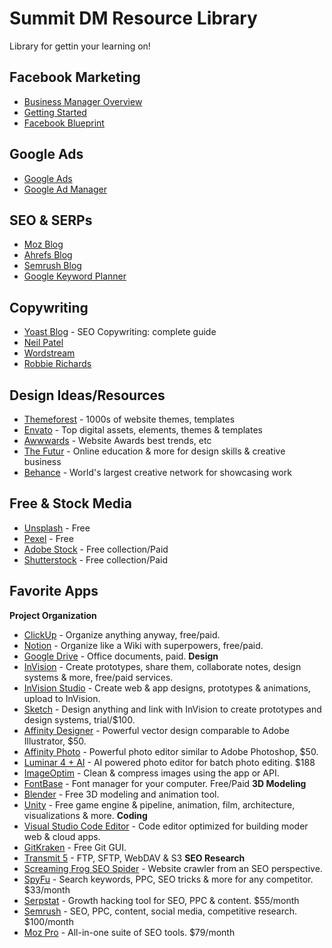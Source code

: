 # Summit DM Resource Library
Library for gettin your learning on!

## Facebook Marketing
- [Business Manager Overview](https://business.facebook.com/)
- [Getting Started](https://www.facebook.com/business/learn/how-business-manager-works/guide)
- [Facebook Blueprint](https://www.facebook.com/business/learn)

## Google Ads
- [Google Ads](https://ads.google.com/home/)
- [Google Ad Manager](https://admanager.google.com/home/)

## SEO & SERPs
- [Moz Blog](https://moz.com/blog)
- [Ahrefs Blog](https://ahrefs.com/blog/)
- [Semrush Blog](https://www.semrush.com/blog/category/seo/)
- [Google Keyword Planner](https://ads.google.com/home/tools/keyword-planner/)

## Copywriting
- [Yoast Blog](https://yoast.com/complete-guide-seo-copywriting/) - SEO Copywriting: complete guide
- [Neil Patel](https://neilpatel.com/blog/seo-copywriting-how-to-write-content-for-people-and-optimize-for-google-2/)
- [Wordstream](https://www.wordstream.com/blog/ws/2019/12/03/seo-copywriting)
- [Robbie Richards](https://www.robbierichards.com/seo/seo-copywriting/)

## Design Ideas/Resources
- [Themeforest](https://themeforest.net/) - 1000s of website themes, templates
- [Envato](https://envato.com/) - Top digital assets, elements, themes & templates
- [Awwwards](https://www.awwwards.com/) - Website Awards best trends, etc
- [The Futur](https://thefutur.com/) - Online education & more for design skills & creative business
- [Behance](https://www.behance.net/) - World's largest creative network for showcasing work

## Free & Stock Media
- [Unsplash](https://unsplash.com/images/stock) - Free
- [Pexel](https://www.pexels.com/) - Free
- [Adobe Stock](https://stock.adobe.com/) - Free collection/Paid
- [Shutterstock](https://www.shutterstock.com/photos) - Free collection/Paid

## Favorite Apps
**Project Organization**
- [ClickUp](https://clickup.com/) - Organize anything anyway, free/paid.
- [Notion](https://www.notion.so/) - Organize like a Wiki with superpowers, free/paid.
- [Google Drive](https://drive.google.com/) - Office documents, paid.
**Design**
- [InVision](https://www.invisionapp.com/) - Create prototypes, share them, collaborate notes, design systems & more, free/paid services.
- [InVision Studio](https://www.invisionapp.com/studio) - Create web & app designs, prototypes & animations, upload to InVision.
- [Sketch](https://www.sketch.com/) - Design anything and link with InVision to create prototypes and design systems, trial/$100.
- [Affinity Designer](https://affinity.serif.com/en-us/designer/) - Powerful vector design comparable to Adobe Illustrator, $50.
- [Affinity Photo](https://affinity.serif.com/en-us/photo/) - Powerful photo editor similar to Adobe Photoshop, $50.
- [Luminar 4 + AI](https://skylum.com/luminar) - AI powered photo editor for batch photo editing. $188
- [ImageOptim](https://imageoptim.com/) - Clean & compress images using the app or API.
- [FontBase](https://fontba.se/) - Font manager for your computer. Free/Paid
**3D Modeling**
- [Blender](https://www.blender.org/) - Free 3D modeling and animation tool.
- [Unity](https://unity.com/) - Free game engine & pipeline, animation, film, architecture, visualizations & more.
**Coding**
- [Visual Studio Code Editor](https://code.visualstudio.com/) - Code editor optimized for building moder web & cloud apps.
- [GitKraken](https://www.gitkraken.com/) - Free Git GUI.
- [Transmit 5](https://panic.com/transmit/) - FTP, SFTP, WebDAV & S3
**SEO Research**
- [Screaming Frog SEO Spider](https://www.screamingfrog.co.uk/seo-spider/) - Website crawler from an SEO perspective.
- [SpyFu](https://www.spyfu.com/) - Search keywords, PPC, SEO tricks & more for any competitor. $33/month
- [Serpstat](https://serpstat.com/) - Growth hacking tool for SEO, PPC & content. $55/month
- [Semrush](https://www.semrush.com/) - SEO, PPC, content, social media, competitive research. $100/month
- [Moz Pro](https://moz.com/products/pro) - All-in-one suite of SEO tools. $79/month

